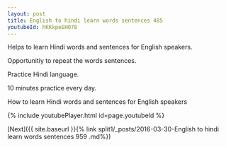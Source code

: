 ```yaml
---
layout: post
title: English to hindi learn words sentences 485 
youtubeId: hKKkpeEHO78
---
```

 
 
Helps to learn Hindi words and sentences for English speakers.

Opportunitiy to repeat the words sentences. 

Practice Hindi language. 
 
10 minutes practice every day. 
 
How to learn Hindi words and sentences for English speakers 
 
{% include youtubePlayer.html id=page.youtubeId %}
 
 
[Next]({{ site.baseurl }}{% link  split1/_posts/2016-03-30-English to hindi learn words sentences 959 .md%})
 
